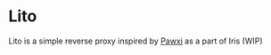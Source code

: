 # Lito

Lito is a simple reverse proxy inspired by [Pawxi](https://github.com/s1ntaxe770r/pawxi) as a part of Iris (WIP)
